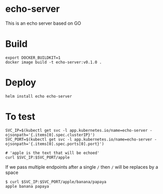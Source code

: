 # echo-server
This is an echo server based on GO

# Build
```
export DOCKER_BUILDKIT=1
docker image build -t echo-server:v0.1.0 .
```

# Deploy

```
helm install echo echo-server
```

# To test
```
SVC_IP=$(kubectl get svc -l app.kubernetes.io/name=echo-server -ojsonpath='{.items[0].spec.clusterIP}')
SVC_PORT=$(kubectl get svc -l app.kubernetes.io/name=echo-server -ojsonpath='{.items[0].spec.ports[0].port}')

# 'apple is the text that will be echoed'
curl $SVC_IP:$SVC_PORT/apple
```
If we pass multiple endpoints after a single `/` then `/` will be replaces by a space
```
$ curl $SVC_IP:$SVC_PORT/apple/banana/papaya
apple banana papaya
```